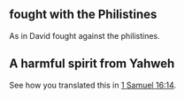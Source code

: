 ## fought with the Philistines ##

As in David fought against the philistines.

## A harmful spirit from Yahweh ##

See how you translated this in [1 Samuel 16:14](../16/14.md).